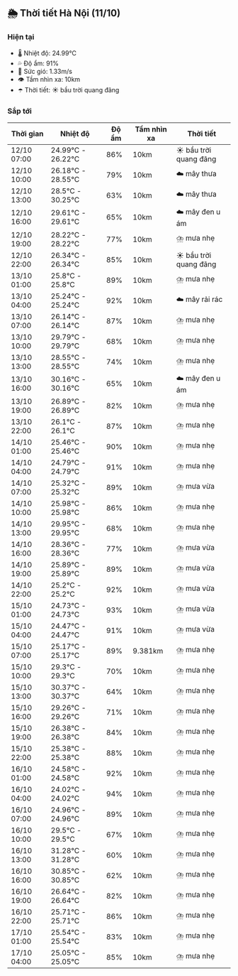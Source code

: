 ## 🌦️ Thời tiết Hà Nội (11/10)

### Hiện tại

- 🌡️ Nhiệt độ: 24.99℃
- 💦 Độ ẩm: 91%
- 💨 Sức gió: 1.33m/s
- 👁️ Tầm nhìn xa: 10km
- ☂️ Thời tiết: ☀️ bầu trời quang đãng

### Sắp tới

| Thời gian | Nhiệt độ | Độ ẩm | Tầm nhìn xa | Thời tiết |
| --- | --- | --- | --- | --- |
| 12/10 07:00 | 24.99℃ - 26.22℃ | 86% | 10km | ☀️ bầu trời quang đãng |
| 12/10 10:00 | 26.18℃ - 28.55℃ | 79% | 10km | ☁️ mây thưa |
| 12/10 13:00 | 28.5℃ - 30.25℃ | 63% | 10km | ☁️ mây thưa |
| 12/10 16:00 | 29.61℃ - 29.61℃ | 65% | 10km | ☁️ mây đen u ám |
| 12/10 19:00 | 28.22℃ - 28.22℃ | 77% | 10km | ⛈️ mưa nhẹ |
| 12/10 22:00 | 26.34℃ - 26.34℃ | 85% | 10km | ☀️ bầu trời quang đãng |
| 13/10 01:00 | 25.8℃ - 25.8℃ | 89% | 10km | ⛈️ mưa nhẹ |
| 13/10 04:00 | 25.24℃ - 25.24℃ | 92% | 10km | ☁️ mây rải rác |
| 13/10 07:00 | 26.14℃ - 26.14℃ | 87% | 10km | ⛈️ mưa nhẹ |
| 13/10 10:00 | 29.79℃ - 29.79℃ | 68% | 10km | ⛈️ mưa nhẹ |
| 13/10 13:00 | 28.55℃ - 28.55℃ | 74% | 10km | ⛈️ mưa nhẹ |
| 13/10 16:00 | 30.16℃ - 30.16℃ | 65% | 10km | ☁️ mây đen u ám |
| 13/10 19:00 | 26.89℃ - 26.89℃ | 82% | 10km | ⛈️ mưa nhẹ |
| 13/10 22:00 | 26.1℃ - 26.1℃ | 87% | 10km | ⛈️ mưa nhẹ |
| 14/10 01:00 | 25.46℃ - 25.46℃ | 90% | 10km | ⛈️ mưa nhẹ |
| 14/10 04:00 | 24.79℃ - 24.79℃ | 91% | 10km | ⛈️ mưa nhẹ |
| 14/10 07:00 | 25.32℃ - 25.32℃ | 89% | 10km | ⛈️ mưa vừa |
| 14/10 10:00 | 25.98℃ - 25.98℃ | 86% | 10km | ⛈️ mưa nhẹ |
| 14/10 13:00 | 29.95℃ - 29.95℃ | 68% | 10km | ⛈️ mưa nhẹ |
| 14/10 16:00 | 28.36℃ - 28.36℃ | 77% | 10km | ⛈️ mưa vừa |
| 14/10 19:00 | 25.89℃ - 25.89℃ | 89% | 10km | ⛈️ mưa vừa |
| 14/10 22:00 | 25.2℃ - 25.2℃ | 92% | 10km | ⛈️ mưa vừa |
| 15/10 01:00 | 24.73℃ - 24.73℃ | 93% | 10km | ⛈️ mưa vừa |
| 15/10 04:00 | 24.47℃ - 24.47℃ | 91% | 10km | ⛈️ mưa vừa |
| 15/10 07:00 | 25.17℃ - 25.17℃ | 89% | 9.381km | ⛈️ mưa nhẹ |
| 15/10 10:00 | 29.3℃ - 29.3℃ | 70% | 10km | ⛈️ mưa nhẹ |
| 15/10 13:00 | 30.37℃ - 30.37℃ | 64% | 10km | ⛈️ mưa nhẹ |
| 15/10 16:00 | 29.26℃ - 29.26℃ | 71% | 10km | ⛈️ mưa nhẹ |
| 15/10 19:00 | 26.38℃ - 26.38℃ | 84% | 10km | ⛈️ mưa nhẹ |
| 15/10 22:00 | 25.38℃ - 25.38℃ | 88% | 10km | ⛈️ mưa nhẹ |
| 16/10 01:00 | 24.58℃ - 24.58℃ | 92% | 10km | ⛈️ mưa nhẹ |
| 16/10 04:00 | 24.02℃ - 24.02℃ | 94% | 10km | ⛈️ mưa nhẹ |
| 16/10 07:00 | 24.96℃ - 24.96℃ | 89% | 10km | ⛈️ mưa nhẹ |
| 16/10 10:00 | 29.5℃ - 29.5℃ | 67% | 10km | ⛈️ mưa nhẹ |
| 16/10 13:00 | 31.28℃ - 31.28℃ | 60% | 10km | ⛈️ mưa nhẹ |
| 16/10 16:00 | 30.85℃ - 30.85℃ | 62% | 10km | ⛈️ mưa nhẹ |
| 16/10 19:00 | 26.64℃ - 26.64℃ | 82% | 10km | ⛈️ mưa nhẹ |
| 16/10 22:00 | 25.71℃ - 25.71℃ | 86% | 10km | ⛈️ mưa nhẹ |
| 17/10 01:00 | 25.54℃ - 25.54℃ | 83% | 10km | ⛈️ mưa nhẹ |
| 17/10 04:00 | 25.05℃ - 25.05℃ | 85% | 10km | ⛈️ mưa nhẹ |
